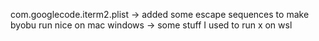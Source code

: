 com.googlecode.iterm2.plist -> added some escape sequences to make byobu run nice on mac
windows -> some stuff I used to run x on wsl
